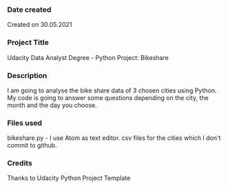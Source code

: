 ### Date created
Created on 30.05.2021

### Project Title
Udacity Data Analyst Degree - Python Project: Bikeshare

### Description
I am going to analyse the bike share data of 3 chosen cities using Python.
My code is going to answer some questions depending on the city, the month and
the day you choose.

### Files used
bikeshare.py - I use Atom as text editor.
csv files for the cities which I don't commit to github.

### Credits
Thanks to Udacity Python Project Template